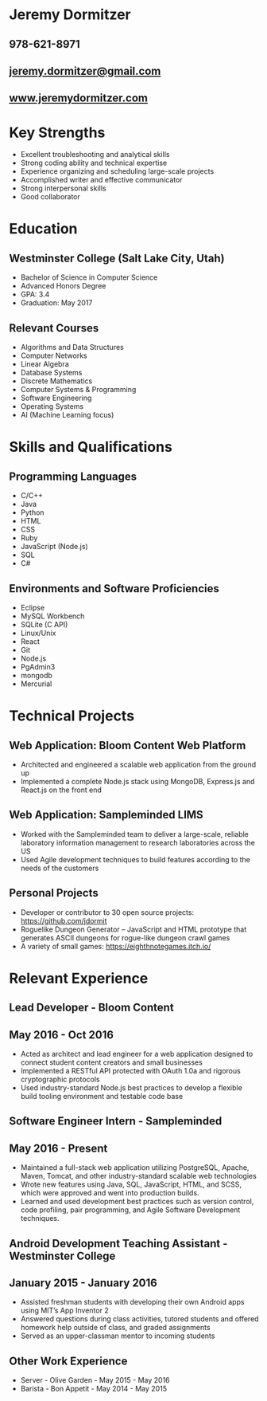 # Jeremy Dormitzer
## 978-621-8971
## <jeremy.dormitzer@gmail.com>
## www.jeremydormitzer.com

# Key Strengths
- Excellent troubleshooting and analytical skills
- Strong coding ability and technical expertise
- Experience organizing and scheduling large-scale projects
- Accomplished writer and effective communicator
- Strong interpersonal skills 
- Good collaborator

# Education
## Westminster College (Salt Lake City, Utah)
- Bachelor of Science in Computer Science
- Advanced Honors Degree
- GPA: 3.4
- Graduation: May 2017

## Relevant Courses
- Algorithms and Data Structures
- Computer Networks
- Linear Algebra
- Database Systems
- Discrete Mathematics
- Computer Systems & Programming 
- Software Engineering
- Operating Systems
- AI (Machine Learning focus)

# Skills and Qualifications
## Programming Languages
- C/C++
- Java
- Python
- HTML
- CSS
- Ruby
- JavaScript (Node.js)
- SQL
- C#

## Environments and Software Proficiencies
- Eclipse
- MySQL Workbench
- SQLite (C API)
- Linux/Unix
- React
- Git
- Node.js
- PgAdmin3
- mongodb
- Mercurial

# Technical Projects
## Web Application: Bloom Content Web Platform
- Architected and engineered a scalable web application from the ground up
- Implemented a complete Node.js stack using MongoDB, Express.js and React.js on the front end

## Web Application: Sampleminded LIMS
- Worked with the Sampleminded team to deliver a large-scale, reliable laboratory information management to research laboratories across the US
- Used Agile development techniques to build features according to the needs of the customers

## Personal Projects
- Developer or contributor to 30 open source projects: https://github.com/jdormit
- Roguelike Dungeon Generator – JavaScript and HTML prototype that generates ASCII dungeons for rogue-like dungeon crawl games
- A variety of small games: https://eighthnotegames.itch.io/

# Relevant Experience
## Lead Developer - Bloom Content
## May 2016 - Oct 2016
- Acted as architect and lead engineer for a web application designed to connect student content creators and small businesses
- Implemented a RESTful API protected with OAuth 1.0a and rigorous cryptographic protocols
- Used industry-standard Node.js best practices to develop a flexible build tooling environment and testable code base

## Software Engineer Intern - Sampleminded
## May 2016 - Present
- Maintained a full-stack web application utilizing PostgreSQL, Apache, Maven, Tomcat, and other industry-standard scalable web technologies
- Wrote new features using Java, SQL, JavaScript, HTML, and SCSS, which were approved and went into production builds.
- Learned and used development best practices such as version control, code profiling, pair programming, and Agile Software Development techniques.

## Android Development Teaching Assistant - Westminster College
## January 2015 - January 2016
- Assisted freshman students with developing their own Android apps using MIT’s App Inventor 2
- Answered questions during class activities, tutored students and offered homework help outside of class, and graded assignments
- Served as an upper-classman mentor to incoming students

## Other Work Experience
- Server - Olive Garden - May 2015 - May 2016
- Barista - Bon Appetit - May 2014 - May 2015
